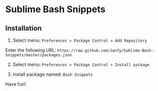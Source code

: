 Sublime Bash Snippets
=====================

Installation
------------

1. Select menu: `Preferences > Package Control > Add Repository`

  Enter the following URL: `https://raw.github.com/Janfy/Sublime-Bash-Snippets/master/packages.json`

2. Select menu: `Preferences > Package Control > Install package`

3. Install package named: `Bash Snippets`



Have fun!
